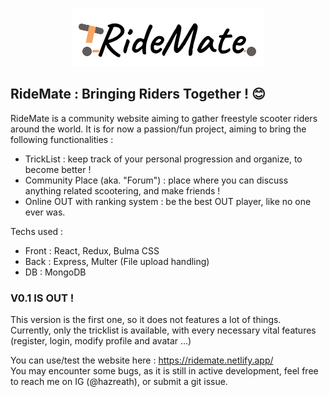 <p align='center'><img src='./front/src/assets/imgs/logo.png' alt='RideMate'/></p>

## RideMate : Bringing Riders Together ! 😊

RideMate is a community website aiming to gather freestyle scooter riders around the world.
It is for now a passion/fun project, aiming to bring the following functionalities :

-   TrickList : keep track of your personal progression and organize, to become better !
-   Community Place (aka. "Forum") : place where you can discuss anything related scootering, and make friends !
-   Online OUT with ranking system : be the best OUT player, like no one ever was.

Techs used : 
- Front : React, Redux, Bulma CSS
- Back : Express, Multer (File upload handling)
- DB : MongoDB
### V0.1 IS OUT ! <url coming>

This version is the first one, so it does not features a lot of things.  
Currently, only the tricklist is available, with every necessary vital features
(register, login, modify profile and avatar ...)

You can use/test the website here : https://ridemate.netlify.app/  
You may encounter some bugs, as it is still in active development, feel free to reach me on IG (@hazreath), or submit a git issue.
